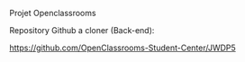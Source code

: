 Projet Openclassrooms

Repository Github a cloner (Back-end):

https://github.com/OpenClassrooms-Student-Center/JWDP5

